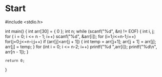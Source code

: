 # Start
#include <stdio.h>

int main()
{
    int arr[30] = { 0 };
	int n;
	while (scanf("%d", &n) != EOF)
	{
		int i, j;
		for ( i = 0; i <= n - 1; i++)
			scanf("%d", &arr[i]);
		for (i=1;i<=n-1;i++)
			for(j=0;j<=n-i;j++)
				if (arr[j]<arr[j + 1])
				{
					int temp = arr[j+1];
					arr[j + 1] = arr[j];
					arr[j] = temp;
				}
		for (int i = 0; i <= n-2; i++)
			printf("%d ",arr[i]);
		printf("%d\n", arr[n - 1]);
	}

	return 0;
}
